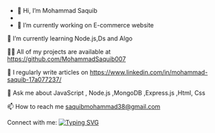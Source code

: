 - 👋 Hi, I’m Mohammad Saquib
- 
- 🔭 I’m currently working on E-commerce website

🌱 I’m currently learning Node.js,Ds and Algo

👨‍💻 All of my projects are available at https://github.com/MohammadSaquib007

📝 I regularly write articles on https://www.linkedin.com/in/mohammad-saquib-17a077237/

💬 Ask me about JavaScript , Node.js ,MongoDB ,Express.js ,Html, Css

📫 How to reach me saquibmohammad38@gmail.com

Connect with me:
[![Typing SVG](https://readme-typing-svg.herokuapp.com?color=%23D4153D&size=30&lines=Hi+I+am+Mohammad+Saquib)](https://git.io/typing-svg)
